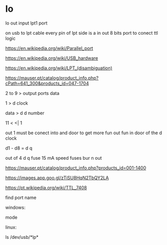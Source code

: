 # Io
Io out input lpt1 port

on usb to lpt cable every pin of lpt side is a in out 8 bits port to conect ttl logic

https://en.wikipedia.org/wiki/Parallel_port


https://en.wikipedia.org/wiki/USB_hardware

https://en.wikipedia.org/wiki/LPT_(disambiguation)

https://mauser.pt/catalog/product_info.php?cPath=641_300&products_id=047-1704



2 to 9 > output ports data

1 > d clock

data > d d number

11 < <| 1

out 1 must be conect into and door to get more fun out fun in door of the d clock

d1 - d8 = d q

out of 4 d q fuse 15 mA speed fuses bur
n out


https://mauser.pt/catalog/product_info.php?products_id=001-1400

https://images.app.goo.gl/zTiSU8HqN2TbQY2LA

https://pt.wikipedia.org/wiki/TTL_7408

find port name

windows:

mode

linux:

ls /dev/usb/\*lp\*

